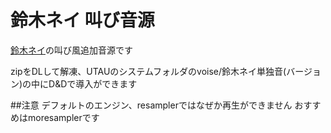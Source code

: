 # 鈴木ネイ 叫び音源
[鈴木ネイ](https://suzukinei.jimdofree.com/)の叫び風追加音源です

zipをDLして解凍、UTAUのシステムフォルダのvoise/鈴木ネイ単独音(バージョン)の中にD&Dで導入ができます

##注意
デフォルトのエンジン、resamplerではなぜか再生ができません
おすすめはmoresamplerです
